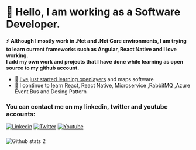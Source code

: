 
# 👋 Hello, I am working as a Software Developer.
<b>⚡ Although I mostly work in .Net and .Net Core environments, I am trying to learn current frameworks such as Angular, React Native and I love working.<br>
I add my own work and projects that I have done while learning as open source to my github account.
</b> <br>

<ul>
  <li> 🔭 <a href="https://openlayers.org"> I've just started learning openlayers</a>  and maps software </li>
  <li>🌱 I continue to learn React, React Native, Microservice ,RabbitMQ ,Azure Event Bus and Desing Pattern </li>
</ul>

### You can contact me on my linkedin, twitter and youtube  accounts:<br>
[![Linkedin](https://img.shields.io/badge/-Linkedin-000?style=quare&labelColor=000&logo=Linkedin&logoColor=white&link=link)](https://www.linkedin.com/in/talha-yüksek-67b761171/) 
[![Twitter](https://img.shields.io/badge/-Twitter-000?style=quare&labelColor=000&logo=Twitter&logoColor=white&link=link)](https://twitter.com/talhayksk) 
[![Youtube](https://img.shields.io/badge/-Youtube-000?style=quare&labelColor=000&logo=Youtube&logoColor=white&link=link)](https://www.youtube.com/channel/UCxQh66f0g8aekSGKQyx8DIw) 
### 
![Github stats 2](https://github-readme-stats.vercel.app/api?username=talhayksk&show_icons=true&theme=radical)

<!--
**talhayksk/talhayksk** is a ✨ _special_ ✨ repository because its `README.md` (this file) appears on your GitHub profile.

Here are some ideas to get you started:

- 🔭 I’m currently working on ...
- 🌱 I’m currently learning ...
- 👯 I’m looking to collaborate on ...
- 🤔 I’m looking for help with ...
- 💬 Ask me about ...
- 📫 How to reach me: ...
- 😄 Pronouns: ...
- ⚡ Fun fact: ...
--!>
